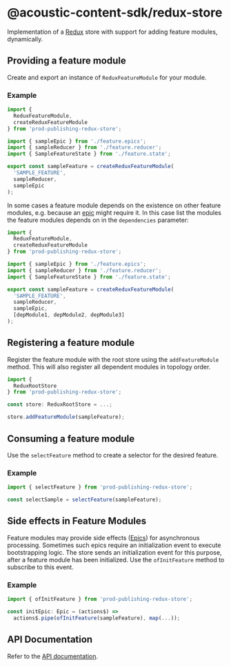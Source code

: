 # @acoustic-content-sdk/redux-store

Implementation of a [Redux](https://redux.js.org/api/store) store with support for adding feature modules, dynamically.

## Providing a feature module

Create and export an instance of `ReduxFeatureModule` for your module.

### Example

```typescript
import {
  ReduxFeatureModule,
  createReduxFeatureModule
} from 'prod-publishing-redux-store';

import { sampleEpic } from './feature.epics';
import { sampleReducer } from './feature.reducer';
import { SampleFeatureState } from './feature.state';

export const sampleFeature = createReduxFeatureModule(
  'SAMPLE_FEATURE',
  sampleReducer,
  sampleEpic
);
```

In some cases a feature module depends on the existence on other feature modules, e.g. because an [epic](https://redux-observable.js.org/docs/basics/Epics.html) might require it. In this case list the modules the feature modules depends on in the `dependencies` parameter:

```typescript
import {
  ReduxFeatureModule,
  createReduxFeatureModule
} from 'prod-publishing-redux-store';

import { sampleEpic } from './feature.epics';
import { sampleReducer } from './feature.reducer';
import { SampleFeatureState } from './feature.state';

export const sampleFeature = createReduxFeatureModule(
  'SAMPLE_FEATURE',
  sampleReducer,
  sampleEpic,
  [depModule1, depModule2, depModule3]
);
```

## Registering a feature module

Register the feature module with the root store using the `addFeatureModule` method. This will also register all dependent modules in topology order.

```typescript
import {
  ReduxRootStore
} from 'prod-publishing-redux-store';

const store: ReduxRootStore = ...;

store.addFeatureModule(sampleFeature);
```

## Consuming a feature module

Use the `selectFeature` method to create a selector for the desired feature.

### Example

```typescript
import { selectFeature } from 'prod-publishing-redux-store';

const selectSample = selectFeature(sampleFeature);
```

## Side effects in Feature Modules

Feature modules may provide side effects ([Epics](https://redux-observable.js.org/docs/basics/Epics.html)) for asynchronous processing. Sometimes such epics require an initialization event to execute bootstrapping logic. The store sends an initialization event for this purpose, after a feature module has been initialized. Use the `ofInitFeature` method to subscribe to this event.

### Example

```typescript
import { ofInitFeature } from 'prod-publishing-redux-store';

const initEpic: Epic = (actions$) =>
  actions$.pipe(ofInitFeature(sampleFeature), map(...));
```

## API Documentation

Refer to the [API documentation](./markdown/prod-publishing-redux-store.md).
